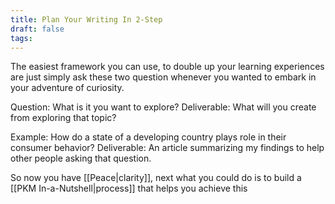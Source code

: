 ```yaml
---
title: Plan Your Writing In 2-Step
draft: false
tags:
---
```

 
The easiest framework you can use, to double up your learning experiences are just simply ask these two question whenever you wanted to embark in your adventure of curiosity.

Question: What is it you want to explore?
Deliverable: What will you create from exploring that topic?

Example: How do a state of a developing country plays role in their consumer behavior?
Deliverable: An article summarizing my findings to help other people asking that question.


So now you have [[Peace|clarity]], next what you could do is to build a [[PKM In-a-Nutshell|process]] that helps you achieve this

